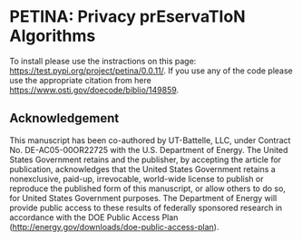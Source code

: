 # PETINA: Privacy prEservaTIoN Algorithms
To install please use the instractions on this page: https://test.pypi.org/project/petina/0.0.11/. If you use any of the code please use the appropriate citation from here https://www.osti.gov/doecode/biblio/149859.

## Acknowledgement
This manuscript has been co-authored by UT-Battelle, LLC, under Contract No. DE-AC05-00OR22725 with the U.S. Department of Energy. The United States Government retains and the publisher, by accepting the article for publication, acknowledges that the United States Government retains a nonexclusive, paid-up, irrevocable, world-wide license to publish or reproduce the published form of this manuscript, or allow others to do so, for United States Government purposes. The Department of Energy will provide public access to these results of federally sponsored research in accordance with the DOE Public Access Plan (http://energy.gov/downloads/doe-public-access-plan).
